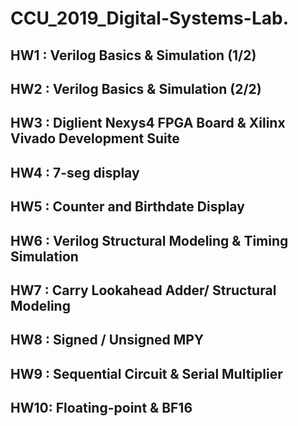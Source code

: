 # CCU_2019_Digital-Systems-Lab.
## HW1 : Verilog Basics & Simulation (1/2)
## HW2 : Verilog Basics & Simulation (2/2)
## HW3 : Diglient Nexys4 FPGA Board & Xilinx Vivado Development Suite
## HW4 : 7-seg display
## HW5 : Counter and Birthdate Display
## HW6 :  Verilog Structural Modeling & Timing Simulation
## HW7 : Carry Lookahead Adder/ Structural Modeling
## HW8 : Signed / Unsigned MPY
## HW9 : Sequential Circuit  & Serial Multiplier 
## HW10: Floating-point & BF16   

